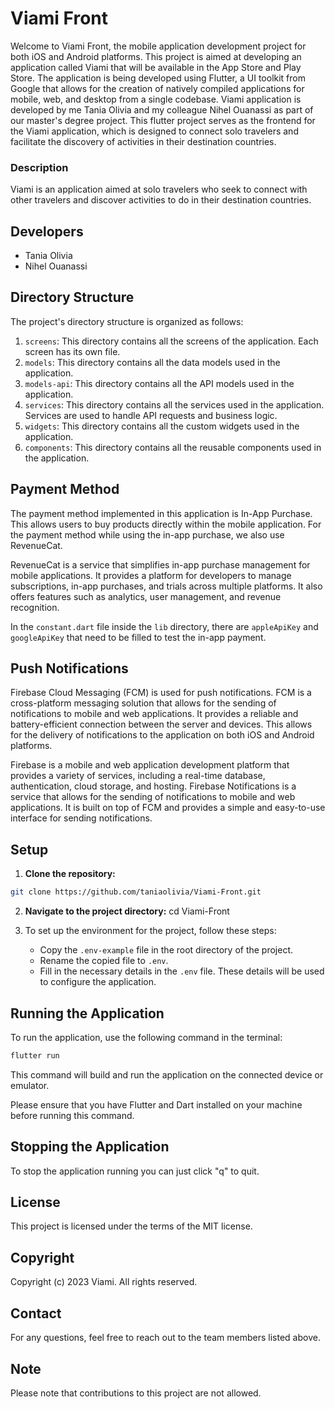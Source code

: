 # Viami Front
Welcome to Viami Front, the mobile application development project for both iOS and Android platforms. This project is aimed at developing an application called Viami that will be available in the App Store and Play Store. The application is being developed using Flutter, a UI toolkit from Google that allows for the creation of natively compiled applications for mobile, web, and desktop from a single codebase. Viami application is developed by me Tania Olivia and my colleague Nihel Ouanassi as part of our master's degree project. This flutter project serves as the frontend for the Viami application, which is designed to connect solo travelers and facilitate the discovery of activities in their destination countries.

### Description
Viami is an application aimed at solo travelers who seek to connect with other travelers and discover activities to do in their destination countries.

## Developers
- Tania Olivia
- Nihel Ouanassi

## Directory Structure

The project's directory structure is organized as follows:

1. `screens`: This directory contains all the screens of the application. Each screen has its own file.
2. `models`: This directory contains all the data models used in the application.
3. `models-api`: This directory contains all the API models used in the application.
4. `services`: This directory contains all the services used in the application. Services are used to handle API requests and business logic.
5. `widgets`: This directory contains all the custom widgets used in the application.
6. `components`: This directory contains all the reusable components used in the application.

## Payment Method

The payment method implemented in this application is In-App Purchase. This allows users to buy products directly within the mobile application. For the payment method while using the in-app purchase, we also use RevenueCat.

RevenueCat is a service that simplifies in-app purchase management for mobile applications. It provides a platform for developers to manage subscriptions, in-app purchases, and trials across multiple platforms. It also offers features such as analytics, user management, and revenue recognition.

In the `constant.dart` file inside the `lib` directory, there are `appleApiKey` and `googleApiKey` that need to be filled to test the in-app payment.

## Push Notifications

Firebase Cloud Messaging (FCM) is used for push notifications. FCM is a cross-platform messaging solution that allows for the sending of notifications to mobile and web applications. It provides a reliable and battery-efficient connection between the server and devices. This allows for the delivery of notifications to the application on both iOS and Android platforms.

Firebase is a mobile and web application development platform that provides a variety of services, including a real-time database, authentication, cloud storage, and hosting. Firebase Notifications is a service that allows for the sending of notifications to mobile and web applications. It is built on top of FCM and provides a simple and easy-to-use interface for sending notifications.

## Setup
1. **Clone the repository:** 
```bash
git clone https://github.com/taniaolivia/Viami-Front.git
```

2. **Navigate to the project directory:**
    cd Viami-Front
   
3. To set up the environment for the project, follow these steps:
    - Copy the `.env-example` file in the root directory of the project.
    - Rename the copied file to `.env`.
    - Fill in the necessary details in the `.env` file. These details will be used to configure the application.

## Running the Application

To run the application, use the following command in the terminal:

```bash
flutter run
```

This command will build and run the application on the connected device or emulator.

Please ensure that you have Flutter and Dart installed on your machine before running this command.

## Stopping the Application

To stop the application running you can just click "q" to quit.

## License

This project is licensed under the terms of the MIT license.

## Copyright

Copyright (c) 2023 Viami. All rights reserved.

## Contact

For any questions, feel free to reach out to the team members listed above.

## Note

Please note that contributions to this project are not allowed.
